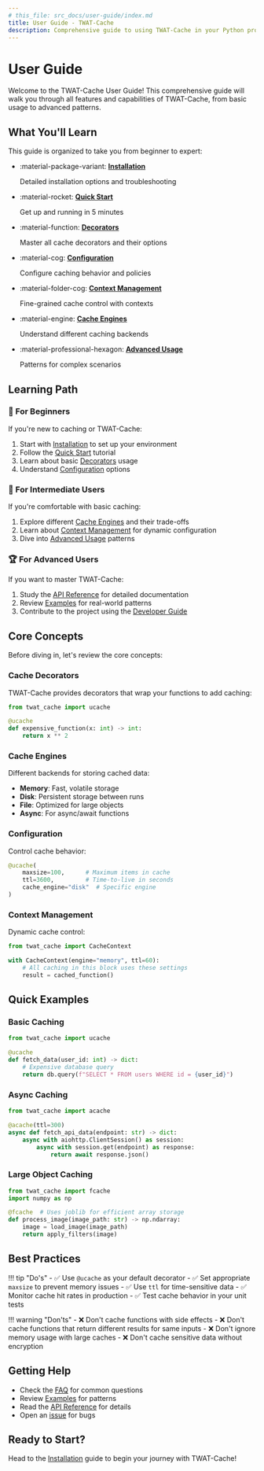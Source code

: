 ```yaml
---
# this_file: src_docs/user-guide/index.md
title: User Guide - TWAT-Cache
description: Comprehensive guide to using TWAT-Cache in your Python projects
---
```


# User Guide

Welcome to the TWAT-Cache User Guide! This comprehensive guide will walk you through all features and capabilities of TWAT-Cache, from basic usage to advanced patterns.

## What You'll Learn

This guide is organized to take you from beginner to expert:

<div class="grid cards" markdown>

- :material-package-variant: **[Installation](installation.md)**
    
    Detailed installation options and troubleshooting

- :material-rocket: **[Quick Start](quickstart.md)**
    
    Get up and running in 5 minutes

- :material-function: **[Decorators](decorators.md)**
    
    Master all cache decorators and their options

- :material-cog: **[Configuration](configuration.md)**
    
    Configure caching behavior and policies

- :material-folder-cog: **[Context Management](context-management.md)**
    
    Fine-grained cache control with contexts

- :material-engine: **[Cache Engines](engines.md)**
    
    Understand different caching backends

- :material-professional-hexagon: **[Advanced Usage](advanced-usage.md)**
    
    Patterns for complex scenarios

</div>

## Learning Path

### 🎯 For Beginners

If you're new to caching or TWAT-Cache:

1. Start with [Installation](installation.md) to set up your environment
2. Follow the [Quick Start](quickstart.md) tutorial
3. Learn about basic [Decorators](decorators.md) usage
4. Understand [Configuration](configuration.md) options

### 🚀 For Intermediate Users

If you're comfortable with basic caching:

1. Explore different [Cache Engines](engines.md) and their trade-offs
2. Learn about [Context Management](context-management.md) for dynamic configuration
3. Dive into [Advanced Usage](advanced-usage.md) patterns

### 🏆 For Advanced Users

If you want to master TWAT-Cache:

1. Study the [API Reference](../api/index.md) for detailed documentation
2. Review [Examples](../examples/index.md) for real-world patterns
3. Contribute to the project using the [Developer Guide](../dev-guide/index.md)

## Core Concepts

Before diving in, let's review the core concepts:

### Cache Decorators

TWAT-Cache provides decorators that wrap your functions to add caching:

```python
from twat_cache import ucache

@ucache
def expensive_function(x: int) -> int:
    return x ** 2
```

### Cache Engines

Different backends for storing cached data:

- **Memory**: Fast, volatile storage
- **Disk**: Persistent storage between runs
- **File**: Optimized for large objects
- **Async**: For async/await functions

### Configuration

Control cache behavior:

```python
@ucache(
    maxsize=100,      # Maximum items in cache
    ttl=3600,         # Time-to-live in seconds
    cache_engine="disk"  # Specific engine
)
```

### Context Management

Dynamic cache control:

```python
from twat_cache import CacheContext

with CacheContext(engine="memory", ttl=60):
    # All caching in this block uses these settings
    result = cached_function()
```

## Quick Examples

### Basic Caching

```python
from twat_cache import ucache

@ucache
def fetch_data(user_id: int) -> dict:
    # Expensive database query
    return db.query(f"SELECT * FROM users WHERE id = {user_id}")
```

### Async Caching

```python
from twat_cache import acache

@acache(ttl=300)
async def fetch_api_data(endpoint: str) -> dict:
    async with aiohttp.ClientSession() as session:
        async with session.get(endpoint) as response:
            return await response.json()
```

### Large Object Caching

```python
from twat_cache import fcache
import numpy as np

@fcache  # Uses joblib for efficient array storage
def process_image(image_path: str) -> np.ndarray:
    image = load_image(image_path)
    return apply_filters(image)
```

## Best Practices

!!! tip "Do's"
    - ✅ Use `@ucache` as your default decorator
    - ✅ Set appropriate `maxsize` to prevent memory issues
    - ✅ Use `ttl` for time-sensitive data
    - ✅ Monitor cache hit rates in production
    - ✅ Test cache behavior in your unit tests

!!! warning "Don'ts"
    - ❌ Don't cache functions with side effects
    - ❌ Don't cache functions that return different results for same inputs
    - ❌ Don't ignore memory usage with large caches
    - ❌ Don't cache sensitive data without encryption

## Getting Help

- Check the [FAQ](../faq.md) for common questions
- Review [Examples](../examples/index.md) for patterns
- Read the [API Reference](../api/index.md) for details
- Open an [issue](https://github.com/twat-framework/twat-cache/issues) for bugs

## Ready to Start?

Head to the [Installation](installation.md) guide to begin your journey with TWAT-Cache!